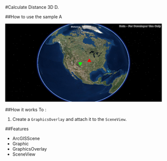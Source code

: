 #Calculate Distance 3D
D.

##How to use the sample
A

![](CalculateDistance3D.PNG)


##How it works
To :

1. Create a `GraphicsOverlay` and attach it to the `SceneView`.

##Features
- ArcGISScene
- Graphic
- GraphicsOverlay
- SceneView
